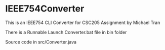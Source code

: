 # IEEE754Converter
This is an IEEE754 CLI Converter for CSC205 Assignment by Michael Tran

There is a Runnable Launch Converter.bat file in bin folder

Source code in src/Converter.java
